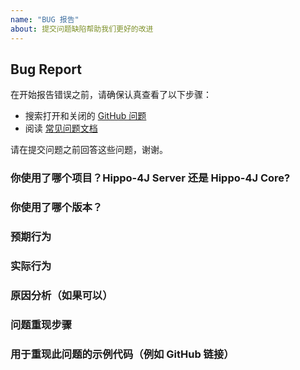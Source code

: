 ```yaml
---
name: "BUG 报告"
about: 提交问题缺陷帮助我们更好的改进
---
```


## Bug Report

在开始报告错误之前，请确保认真查看了以下步骤：

- 搜索打开和关闭的 [GitHub 问题](https://github.com/opengoofy/hippo4j/issues)
- 阅读 [常见问题文档](https://hippo4j.cn/pages/9cc27d/)

请在提交问题之前回答这些问题，谢谢。

### 你使用了哪个项目？Hippo-4J Server 还是 Hippo-4J Core?

### 你使用了哪个版本？

### 预期行为

### 实际行为

### 原因分析（如果可以）

### 问题重现步骤

### 用于重现此问题的示例代码（例如 GitHub 链接）
